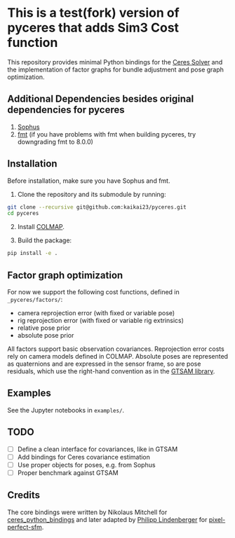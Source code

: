 # This is a test(fork) version of pyceres that adds Sim3 Cost function

This repository provides minimal Python bindings for the [Ceres Solver](http://ceres-solver.org/) and the implementation of factor graphs for bundle adjustment and pose graph optimization.

## Additional Dependencies besides original dependencies for pyceres
1. [Sophus](https://github.com/strasdat/Sophus)
2. [fmt](https://github.com/fmtlib/fmt) (if you have problems with fmt when building pyceres, try downgrading fmt to 8.0.0)
## Installation
Before installation, make sure you have Sophus and fmt.
1. Clone the repository and its submodule by running:

```sh
git clone --recursive git@github.com:kaikai23/pyceres.git
cd pyceres
```

2. Install [COLMAP](https://colmap.github.io/).

3. Build the package:

```sh
pip install -e .
```

## Factor graph optimization

For now we support the following cost functions, defined in `_pyceres/factors/`:
- camera reprojection error (with fixed or variable pose)
- rig reprojection error (with fixed or variable rig extrinsics)
- relative pose prior
- absolute pose prior

All factors support basic observation covariances. Reprojection error costs rely on camera models defined in COLMAP. Absolute poses are represented as quaternions and are expressed in the sensor frame, so are pose residuals, which use the right-hand convention as in the [GTSAM library](https://github.com/borglab/gtsam).

## Examples
See the Jupyter notebooks in `examples/`.

## TODO
- [ ] Define a clean interface for covariances, like in GTSAM
- [ ] Add bindings for Ceres covariance estimation
- [ ] Use proper objects for poses, e.g. from Sophus
- [ ] Proper benchmark against GTSAM

## Credits
The core bindings were written by Nikolaus Mitchell for [ceres_python_bindings](https://github.com/Edwinem/ceres_python_bindings) and later adapted by [Philipp Lindenberger](https://github.com/Phil26AT) for [pixel-perfect-sfm](https://github.com/cvg/pixel-perfect-sfm).
